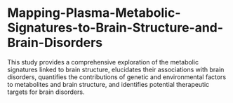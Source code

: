 # Mapping-Plasma-Metabolic-Signatures-to-Brain-Structure-and-Brain-Disorders
This study provides a comprehensive exploration of the metabolic signatures linked to brain structure, elucidates their associations with brain disorders, quantifies the contributions of genetic and environmental factors to metabolites and brain structure, and identifies potential therapeutic targets for brain disorders.
